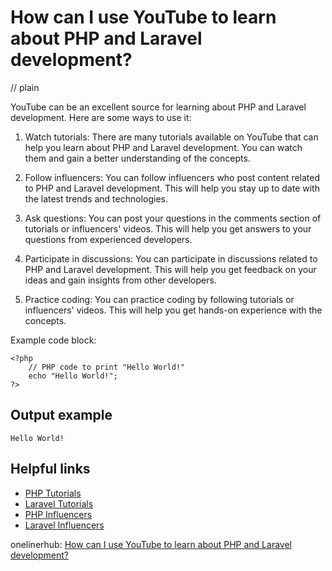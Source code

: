 # How can I use YouTube to learn about PHP and Laravel development?
// plain

YouTube can be an excellent source for learning about PHP and Laravel development. Here are some ways to use it:

1. Watch tutorials: There are many tutorials available on YouTube that can help you learn about PHP and Laravel development. You can watch them and gain a better understanding of the concepts.

2. Follow influencers: You can follow influencers who post content related to PHP and Laravel development. This will help you stay up to date with the latest trends and technologies.

3. Ask questions: You can post your questions in the comments section of tutorials or influencers' videos. This will help you get answers to your questions from experienced developers.

4. Participate in discussions: You can participate in discussions related to PHP and Laravel development. This will help you get feedback on your ideas and gain insights from other developers.

5. Practice coding: You can practice coding by following tutorials or influencers' videos. This will help you get hands-on experience with the concepts.

Example code block:
```
<?php
    // PHP code to print "Hello World!"
    echo "Hello World!";
?>
```
## Output example

```
Hello World!
```

## Helpful links
- [PHP Tutorials](https://www.youtube.com/playlist?list=PLT9miexWCpPUyK8qy-_aVjT1uVjYh3mDG)
- [Laravel Tutorials](https://www.youtube.com/playlist?list=PLT9miexWCpPT9ZyfVW6Xh_u_Lfqn5q_ZQ)
- [PHP Influencers](https://www.youtube.com/playlist?list=PLT9miexWCpPV-_xJLj_V7qRnq7jKVJy3h)
- [Laravel Influencers](https://www.youtube.com/playlist?list=PLT9miexWCpPU3b6Uf6BJKVXSdN4yT5Rmf)

onelinerhub: [How can I use YouTube to learn about PHP and Laravel development?](https://onelinerhub.com/php-laravel/how-can-i-use-youtube-to-learn-about-php-and-laravel-development)